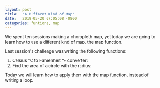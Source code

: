 ```yaml
---
layout: post
title:  "A Differnt Kind of Map"
date:   2019-05-20 07:05:08 -0800
categories: funtions, map
---
```

We spent ten sessions making a choropleth map, yet today we are going to learn how to use a different kind of map, the map function. 

Last session's challenge was writing the following functions:

1. Celsius °C to Fahrenheit °F converter:<br>
2. Find the area of a circle with the radius:<br>

Today we will learn how to apply them with the map function, instead of writing a loop.

